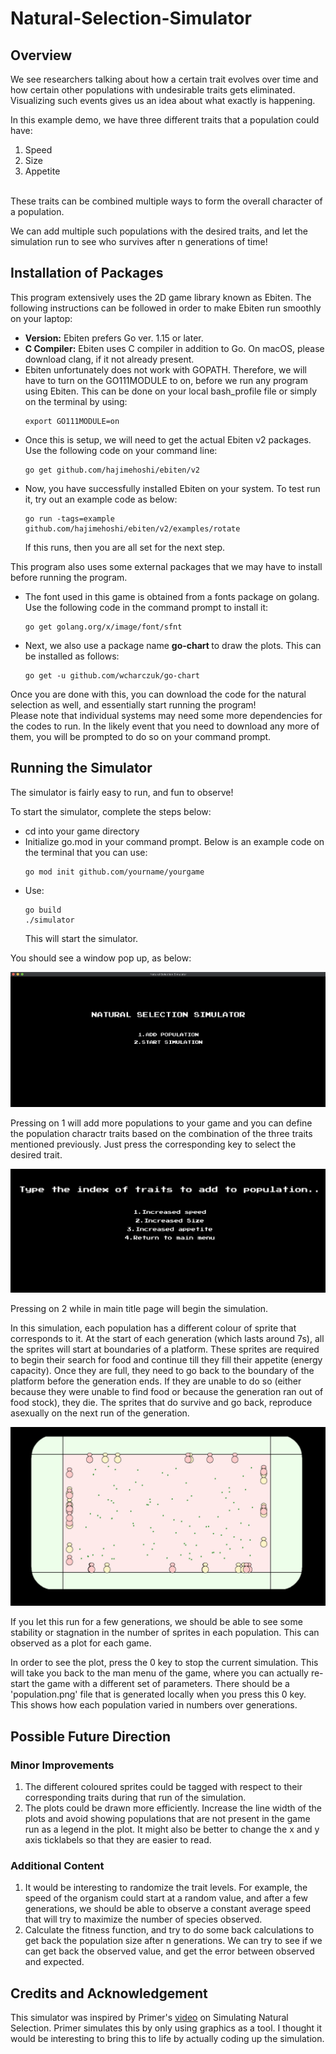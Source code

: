 # Natural-Selection-Simulator

## Overview

We see researchers talking about how a certain trait evolves over time and how certain other populations with undesirable traits gets eliminated. Visualizing such events gives us an idea about what exactly is happening.


In this example demo, we have three different traits that a population could have:
<ol>
	<li>Speed</li>
	<li>Size</li>
	<li>Appetite</li>
</ol><br>
These traits can be combined multiple ways to form the overall character of a population.

We can add multiple such populations with the desired traits, and let the simulation run to see who survives after n generations of time!


## Installation of Packages

This program extensively uses the 2D game library known as Ebiten. The following instructions can be followed in order to make Ebiten run smoothly on your laptop:

<ul>
<li><strong>Version:</strong> Ebiten prefers Go ver. 1.15 or later.</li>
<li><strong>C Compiler:</strong> Ebiten uses C compiler in addition to Go. On macOS, please download clang, if it not already present.</li>
<li>Ebiten unfortunately does not work with GOPATH. Therefore, we will have to turn on the GO111MODULE to on, before we run any program using Ebiten. This can be done on your local bash_profile file or simply on the terminal by using:

	export GO111MODULE=on
</li>
<li>Once this is setup, we will need to get the actual Ebiten v2 packages. Use the following code on your command line:
	
	go get github.com/hajimehoshi/ebiten/v2
</li>
<li>Now, you have successfully installed Ebiten on your system. To test run it, try out an example code as below:
	
	go run -tags=example github.com/hajimehoshi/ebiten/v2/examples/rotate
If this runs, then you are all set for the next step.
</li>
</ul>

This program also uses some external packages that we may have to install before running the program.

<ul>
<li>The font used in this game is obtained from a fonts package on golang. Use the following code in the command prompt to install it:
	
	go get golang.org/x/image/font/sfnt
</li>
<li> Next, we also use a package name <strong> go-chart </strong> to draw the plots. This can be installed as follows:
	
	go get -u github.com/wcharczuk/go-chart
</li>
</ul>

Once you are done with this, you can download the code for the natural selection as well, and essentially start running the program! <br>
Please note that individual systems may need some more dependencies for the codes to run. In the likely event that you need to download any more of them, you will be prompted to do so on your command prompt.


## Running the Simulator

The simulator is fairly easy to run, and fun to observe!

To start the simulator, complete the steps below:

<ul>
<li>cd into your game directory</li>
<li>Initialize go.mod in your command prompt. Below is an example code on the terminal that you can use:
	
	go mod init github.com/yourname/yourgame
</li>
<li>Use:
	
	go build
	./simulator
This will start the simulator.
</li>
</ul>

You should see a window pop up, as below:

 ![Title Page!](/screenshots/title.png)

Pressing on 1 will add more populations to your game and you can define the population charactr traits based on the combination of the three traits mentioned previously. Just press the corresponding key to select the desired trait.

![Add Population!](/screenshots/addpop.png)

Pressing on 2 while in main title page will begin the simulation.

In this simulation, each population has a different colour of sprite that corresponds to it. At the start of each generation (which lasts around 7s), all the sprites will start at boundaries of a platform. These sprites are required to begin their search for food and continue till they fill their appetite (energy capacity). Once they are full, they need to go back to the boundary of the platform before the generation ends. If they are unable to do so (either because they were unable to find food or because the generation ran out of food stock), they die. The sprites that do survive and go back, reproduce asexually on the next run of the generation.

![Game!](/screenshots/game.png)

If you let this run for a few generations, we should be able to see some stability or stagnation in the number of sprites in each population. This can observed as a plot for each game. 

In order to see the plot, press the 0 key to stop the current simulation. This will take you back to the man menu of the game, where you can actually re-start the game with a different set of parameters. There should be a 'population.png' file that is generated locally when you press this 0 key. This shows how each population varied in numbers over generations.

## Possible Future Direction

### Minor Improvements

<ol>
	<li>The different coloured sprites could be tagged with respect to their corresponding traits during that run of the simulation.</li>
	<li>The plots could be drawn more efficiently. Increase the line width of the plots and avoid showing populations that are not present in the game run as a legend in the plot. It might also be better to change the x and y axis ticklabels so that they are easier to read.</li>
</ol>

### Additional Content

<ol>
<li>It would be interesting to randomize the trait levels. For example, the speed of the organism could start at a random value, and after a few generations, we should be able to observe a constant average speed that will try to maximize the number of species observed.</li>
<li>Calculate the fitness function, and try to do some back calculations to get back the population size after n generations. We can try to see if we can get back the observed value, and get the error between observed and expected.</li>
</ol>

## Credits and Acknowledgement

This simulator was inspired by Primer's [video](https://www.youtube.com/watch?v=0ZGbIKd0XrM) on Simulating Natural Selection. Primer simulates this by only using graphics as a tool. I thought it would be interesting to bring this to life by actually coding up the simulation.






